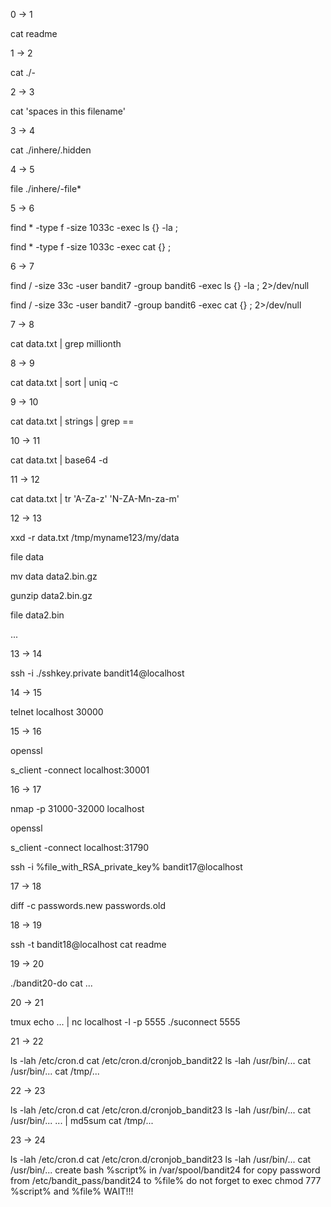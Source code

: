 0 -> 1

cat readme

1 -> 2

cat ./-

2 -> 3

cat 'spaces in this filename'

3 -> 4

cat ./inhere/.hidden

4 -> 5

file ./inhere/-file*

5 -> 6

find * -type f -size 1033c  -exec ls {} -la \;

find * -type f -size 1033c  -exec cat {}  \;

6 -> 7

find / -size 33c -user bandit7 -group bandit6  -exec ls {} -la \; 2>/dev/null

find / -size 33c -user bandit7 -group bandit6  -exec cat {}  \; 2>/dev/null

7 -> 8

cat data.txt | grep millionth

8 -> 9

cat data.txt | sort | uniq -c

9 -> 10

cat data.txt | strings | grep ==

10 -> 11

cat data.txt | base64 -d

11 -> 12

cat data.txt | tr 'A-Za-z' 'N-ZA-Mn-za-m'

12 -> 13

xxd -r data.txt /tmp/myname123/my/data

file data

mv data data2.bin.gz

gunzip data2.bin.gz

file data2.bin

...

13 -> 14

ssh -i ./sshkey.private bandit14@localhost

14 -> 15

telnet localhost 30000

15 -> 16

openssl

s_client -connect localhost:30001

16 -> 17

nmap -p 31000-32000 localhost

openssl

s_client -connect localhost:31790

ssh -i %file_with_RSA_private_key% bandit17@localhost

17 -> 18

diff -c passwords.new passwords.old

18 -> 19

ssh -t bandit18@localhost cat readme

19 -> 20

./bandit20-do cat ...

20 -> 21

tmux 
echo ... | nc localhost -l -p 5555
./suconnect 5555

21 -> 22

ls -lah /etc/cron.d
cat /etc/cron.d/cronjob_bandit22
ls -lah /usr/bin/...
cat /usr/bin/...
cat /tmp/...

22 -> 23

ls -lah /etc/cron.d
cat /etc/cron.d/cronjob_bandit23
ls -lah /usr/bin/...
cat /usr/bin/...
... | md5sum
cat /tmp/...

23 -> 24

ls -lah /etc/cron.d
cat /etc/cron.d/cronjob_bandit23
ls -lah /usr/bin/...
cat /usr/bin/...
create bash %script% in /var/spool/bandit24 for copy password from /etc/bandit_pass/bandit24 to %file%
do not forget to exec chmod 777 %script% and %file%
WAIT!!!